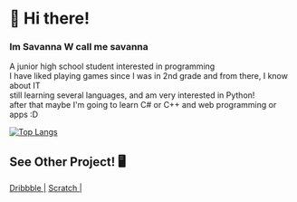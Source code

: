 # 🍃 Hi there!
### Im Savanna W call me savanna
A junior high school student interested in programming <br>
I have liked playing games since I was in 2nd grade and from there, I know about IT <br>
still learning several languages, and am very interested in Python! <br>
after that maybe I'm going to learn C# or C++ and web programming or apps :D <br>

[![Top Langs](https://github-readme-stats.vercel.app/api/top-langs/?username=savwicak&hide_progress=true)](https://github.com/anuraghazra/github-readme-stats)


## See Other Project! 🖥️
<a href="dribbble.com/savwicak ">Dribbble |</a>
<a href="https://scratch.mit.edu/users/Savannaa10 ">Scratch |</a>




<!--
**savwicak/savwicak** is a ✨ _special_ ✨ repository because its `README.md` (this file) appears on your GitHub profile.

Here are some ideas to get you started:

- 🔭 I’m currently working on ...
- 🌱 I’m currently learning ...
- 👯 I’m looking to collaborate on ...
- 🤔 I’m looking for help with ...
- 💬 Ask me about ...
- 📫 How to reach me: ...
- 😄 Pronouns: ...
- ⚡ Fun fact: ...
-->
